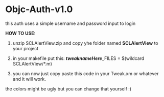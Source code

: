 # Objc-Auth-v1.0

this auth uses a simple username and password input to login

**HOW TO USE:**

1. unzip SCLAlertView.zip and copy yhe folder named **SCLAlertView** to your project 

2. in your makefile put this: ***tweaknameHere***_FILES = $(wildcard SCLAlertView/*.m)

3. you can now just copy paste this code in your Tweak.xm or whatever and it will work.




the colors might be ugly but you can change that yourself :)
